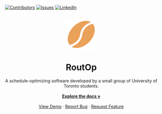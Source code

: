 <a name="readme-top"></a>

[![Contributors][contributors-shield]][contributors-url]
[![Issues][issues-shield]][issues-url]
[![LinkedIn][linkedin-shield]][linkedin-url]


<br />
<div align="center">
  <a href="https://github.com/laviealon/RoutOp">
    <img src="src/main/front-end/logo.png" alt="Logo" width="100" height="100">
  </a>

  <h1 align="center">RoutOp</h1>

  <p align="center">
    A schedule-optimizing software developed by a small group of University of Toronto students.
    <br />
    <br />
    <a href="https://github.com/laviealon/RoutOp"><strong>Explore the docs »</strong></a>
    <br />
    <br />
    <a href="https://github.com/laviealon/RoutOp">View Demo</a> <!-- eventually replace with remote link -->
    ·
    <a href="https://github.com/laviealon/RoutOp/issues">Report Bug</a>
    ·
    <a href="https://github.com/laviealon/RoutOp/issues">Request Feature</a>
  </p>
</div>


[contributors-shield]: https://img.shields.io/badge/contributors-5-red
[contributors-url]: https://github.com/laviealon/RoutOp/graphs/contributors
[issues-shield]: https://img.shields.io/badge/open_issues-gree
[issues-url]: https://github.com/laviealon/RoutOp/issues
[linkedin-shield]: https://img.shields.io/badge/-Alon_Lavie-black.svg?logo=linkedin&colorB=555
[linkedin-url]: https://linkedin.com/in/alon-lavie
